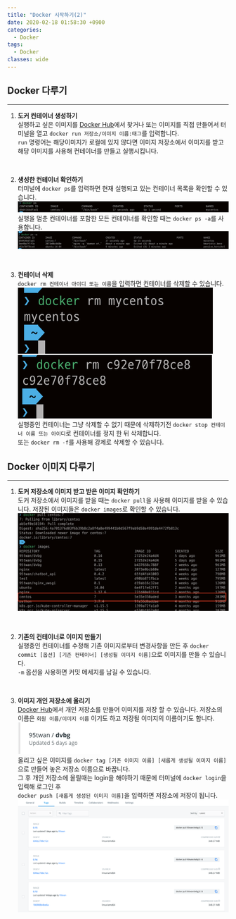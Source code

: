 ```yaml
---
title: "Docker 시작하기(2)"
date: 2020-02-18 01:58:30 +0900
categories:
  - Docker
tags:
  - Docker
classes: wide
---
```


## Docker 다루기
- - -
1. **도커 컨테이너 생성하기**   
실행하고 싶은 이미지를 [Docker Hub](https://hub.docker.com/)에서 찾거나 또는 이미지를 직접 만들어서 터미널을 열고 `docker run 저장소/이미지 이름:태그`를 입력합니다.   
`run` 명령어는 해당이미지가 로컬에 있지 않다면 이미지 저장소에서 이미지를 받고 해당 이미지를 사용해 컨테이너를 만들고 실행시킵니다.
<br/>

2. **생성한 컨테이너 확인하기**   
터미널에 `docker ps`를 입력하면 현재 실행되고 있는 컨테이너 목록을 확인할 수 있습니다.   
![](/assets/images/docker_start/02-01.png)   
실행을 멈춘 컨테이너를 포함한 모든 컨테이너를 확인할 때는 `docker ps -a`를 사용합니다.   
![](/assets/images/docker_start/02-02.png)

<br/>

3. **컨테이너 삭제**   
`docker rm 컨테이너 아이디 또는 이름`을 입력하면 컨테이너를 삭제할 수 있습니다.   
![](/assets/images/docker_start/02-03.png)
![](/assets/images/docker_start/02-04.png)   
실행중인 컨테이너는 그냥 삭제할 수 없기 때문에 삭제하기전 `docker stop 컨테이너 이름 또는 아이디`로 컨테이너를 정지 한 뒤 삭제합니다.   
또는 `docker rm -f`를 사용해 강제로 삭제할 수 있습니다.

## Docker 이미지 다루기
- - -
1. **도커 저장소에 이미지 받고 받은 이미지 확인하기**   
도커 저장소에서 이미지를 받을 때는 `docker pull`을 사용해 이미지를 받을 수 있습니다.
저장된 이미지들은 `docker images`로 확인할 수 있습니다.   
![](/assets/images/docker_start/02-05.png)

<br/>

2. **기존의 컨테이너로 이미지 만들기**   
실행중인 컨테이너를 수정해 기존 이미지로부터 변경사항을 만든 후
`docker commit [옵션] [기존 컨테이너] [생성될 이미지 이름]`으로 이미지를 만들 수 있습니다.   
`-m` 옵션을 사용하면 커밋 메세지를 남길 수 있습니다.
<br/>

3. **이미지 개인 저장소에 올리기**   
[Docker Hub](https://hub.docker.com/)에서 개인 저장소를 만들어 이미지를 저장 할 수 있습니다. 저장소의 이름은 `회원 이름/이미지 이름` 이기도 하고 저장될 이미지의 이름이기도 합니다.   
![](/assets/images/docker_start/02-06.png)   
올리고 싶은 이미지를 `docker tag [기존 이미지 이름] [새롭게 생성될 이미지 이름]`으로 만들어 놓은 저장소 이름으로 바꿉니다.   
그 후 개인 저장소에 올릴때는 login을 해야하기 때문에 터미널에 `docker login`을 입력해 로그인 후   
`docker push [새롭게 생성된 이미지 이름]`을 입력하면 저장소에 저장이 됩니다.   
![](/assets/images/docker_start/02-07.png)
